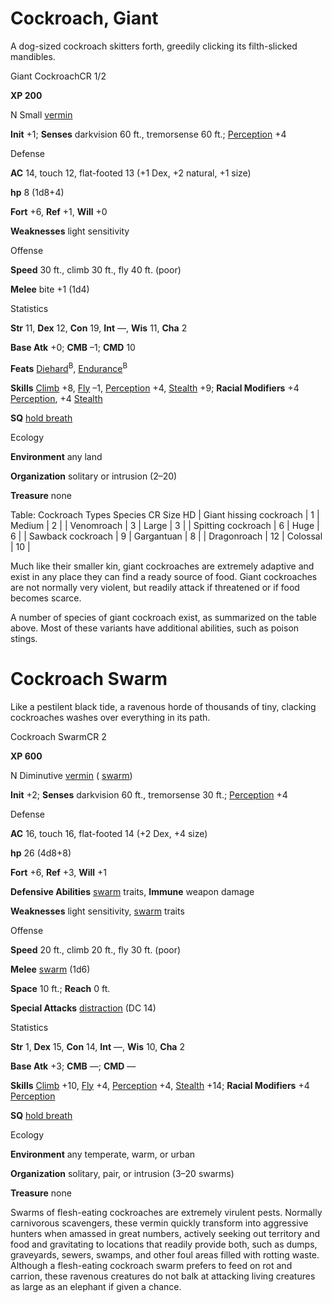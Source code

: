 # Cockroach, Giant

A dog-sized cockroach skitters forth, greedily clicking its filth-slicked mandibles.

Giant CockroachCR 1/2

**XP 200**

N Small [vermin](/pathfinderRPG/prd/monsters/creatureTypes.html#_vermin)

**Init** +1; **Senses** darkvision 60 ft., tremorsense 60 ft.; [Perception](/pathfinderRPG/prd/additionalMonsters/../skills/perception.html#_perception) +4

Defense

**AC** 14, touch 12, flat-footed 13 (+1 Dex, +2 natural, +1 size)

**hp** 8 (1d8+4)

**Fort** +6, **Ref** +1, **Will** +0

**Weaknesses** light sensitivity

Offense

**Speed** 30 ft., climb 30 ft., fly 40 ft. (poor)

**Melee** bite +1 (1d4)

Statistics

**Str** 11, **Dex** 12, **Con** 19, **Int** —, **Wis** 11, **Cha** 2

**Base Atk** +0; **CMB** –1; **CMD** 10

**Feats** [Diehard](/pathfinderRPG/prd/additionalMonsters/../feats.html#_diehard)<sup>B</sup>, [Endurance](/pathfinderRPG/prd/additionalMonsters/../feats.html#_endurance)<sup>B</sup>

**Skills** [Climb](/pathfinderRPG/prd/additionalMonsters/../skills/climb.html#_climb) +8, [Fly](/pathfinderRPG/prd/additionalMonsters/../skills/fly.html#_fly) –1, [Perception](/pathfinderRPG/prd/additionalMonsters/../skills/perception.html#_perception) +4, [Stealth](/pathfinderRPG/prd/additionalMonsters/../skills/stealth.html#_stealth) +9; **Racial Modifiers** +4 [Perception](/pathfinderRPG/prd/additionalMonsters/../skills/perception.html#_perception), +4 [Stealth](/pathfinderRPG/prd/additionalMonsters/../skills/stealth.html#_stealth)

**SQ** [hold breath](/pathfinderRPG/prd/monsters/universalMonsterRules.html#_hold-breath)

Ecology

**Environment** any land

**Organization** solitary or intrusion (2–20)

**Treasure** none

<caption>Table: Cockroach Types</caption><thead><tr>
<th>Species</th>
<th>CR</th>
<th>Size</th>
<th>HD</th>
</tr></thead>| Giant hissing cockroach | 1 | Medium | 2 |
| Venomroach | 3 | Large | 3 |
| Spitting cockroach | 6 | Huge | 6 |
| Sawback cockroach | 9 | Gargantuan | 8 |
| Dragonroach | 12 | Colossal | 10 |

  
  

Much like their smaller kin, giant cockroaches are extremely adaptive and exist in any place they can find a ready source of food. Giant cockroaches are not normally very violent, but readily attack if threatened or if food becomes scarce.

A number of species of giant cockroach exist, as summarized on the table above. Most of these variants have additional abilities, such as poison stings.

# Cockroach Swarm

Like a pestilent black tide, a ravenous horde of thousands of tiny, clacking cockroaches washes over everything in its path.

Cockroach SwarmCR 2

**XP 600**

N Diminutive [vermin](/pathfinderRPG/prd/monsters/creatureTypes.html#_vermin) ( [swarm](/pathfinderRPG/prd/monsters/creatureTypes.html#_swarm-subtype))

**Init** +2; **Senses** darkvision 60 ft., tremorsense 30 ft.; [Perception](/pathfinderRPG/prd/additionalMonsters/../skills/perception.html#_perception) +4

Defense

**AC** 16, touch 16, flat-footed 14 (+2 Dex, +4 size)

**hp** 26 (4d8+8)

**Fort** +6, **Ref** +3, **Will** +1

**Defensive Abilities** [swarm](/pathfinderRPG/prd/monsters/creatureTypes.html#_swarm-subtype) traits, **Immune** weapon damage

**Weaknesses** light sensitivity, [swarm](/pathfinderRPG/prd/monsters/creatureTypes.html#_swarm-subtype) traits

Offense

**Speed** 20 ft., climb 20 ft., fly 30 ft. (poor)

**Melee** [swarm](/pathfinderRPG/prd/monsters/creatureTypes.html#_swarm-subtype) (1d6)

**Space** 10 ft.; **Reach** 0 ft.

**Special Attacks** [distraction](/pathfinderRPG/prd/monsters/universalMonsterRules.html#_distraction) (DC 14)

Statistics

**Str** 1, **Dex** 15, **Con** 14, **Int** —, **Wis** 10, **Cha** 2

**Base Atk** +3; **CMB** —; **CMD** —

**Skills** [Climb](/pathfinderRPG/prd/additionalMonsters/../skills/climb.html#_climb) +10, [Fly](/pathfinderRPG/prd/additionalMonsters/../skills/fly.html#_fly) +4, [Perception](/pathfinderRPG/prd/additionalMonsters/../skills/perception.html#_perception) +4, [Stealth](/pathfinderRPG/prd/additionalMonsters/../skills/stealth.html#_stealth) +14; **Racial Modifiers** +4 [Perception](/pathfinderRPG/prd/additionalMonsters/../skills/perception.html#_perception)

**SQ** [hold breath](/pathfinderRPG/prd/monsters/universalMonsterRules.html#_hold-breath)

Ecology

**Environment** any temperate, warm, or urban

**Organization** solitary, pair, or intrusion (3–20 swarms)

**Treasure** none

Swarms of flesh-eating cockroaches are extremely virulent pests. Normally carnivorous scavengers, these vermin quickly transform into aggressive hunters when amassed in great numbers, actively seeking out territory and food and gravitating to locations that readily provide both, such as dumps, graveyards, sewers, swamps, and other foul areas filled with rotting waste. Although a flesh-eating cockroach swarm prefers to feed on rot and carrion, these ravenous creatures do not balk at attacking living creatures as large as an elephant if given a chance.

